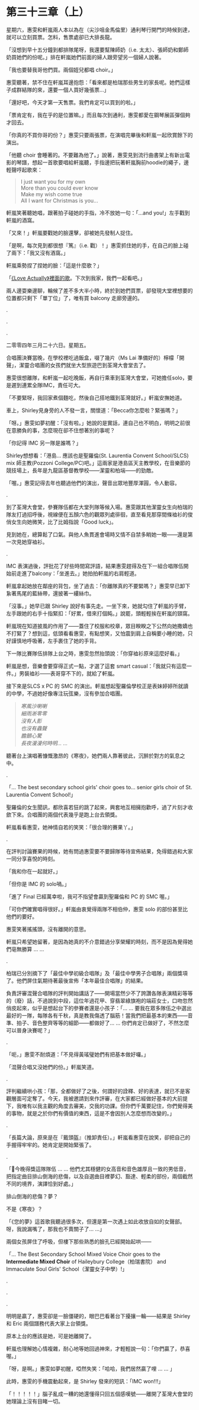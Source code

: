 # 第三十三章（上）

星期六，惠雯和軒嵐兩人本以為在（尖沙咀金馬倫里）通利琴行開門的時候到達，就可以立刻買票。怎料，售票處卻已大排長龍。

「沒想到早十五分鐘到都排隊尾呀，我還要幫陳師奶（i.e. 太太）、張師奶和鄭師奶買她們的份呢。」排在軒嵐她們前面的婦人跟旁望另一個婦人說著。

「我也要替我哥他們買。兩個姪兒都唱 choir。」

惠雯聽著，禁不住在軒嵐耳邊抱怨：「看來都是柏瑞那些男生的家長呢。她們這樣子成群結隊的來，還要一個人買好幾張票...」

「還好吧，今天才第一天售票。我們肯定可以買到的啦。」

「票肯定有，我在乎的是位置嘛。」而且每次到通利，惠雯都愛在鋼琴展區彈個夠才回去。

「你真的不買你哥的份？」惠雯只要兩張票，在演唱完畢後和軒嵐一起欣賞餘下的演出。

「他聽 choir 會睡著的。不要難為他了。」說著，惠雯見到流行曲書架上有新出電影的琴譜，想起一首歌要唱給軒嵐聽，手指邊把玩著軒嵐胸前hoodie的繩子，邊輕聲哼起歌來：

> I just want you for my own  
> More than you could ever know  
> Make my wish come true  
> All I want for Christmas is you...

軒嵐笑著聽她唱，跟著拍子碰她的手指，冷不放她一句：「...and you!」左手戵到軒嵐的酒窩。

「又來！」軒嵐要戵她的臉還擊，卻被她先發制人捉住。

「是啊，每次見到都很想『篤』（i.e. 戵）！」惠雯抓住她的手，在自己的臉上碰了兩下：「我又沒有酒窩。」

軒嵐乘勢捏了捏她的臉：「這是什麼歌？」

「[《Love Actually》裡面的歌](https://www.youtube.com/watch?v=_ghkHlthIqM)。下次到我家，我們一起看吧。」

兩人邊耍樂邊聊，輪候了差不多大半小時，終於到她們買票，卻發現大堂裡想要的位置都只剩下「單丁位」了，唯有買 balcony 走廊旁邊的。

.

.

.

二零零四年三月二十六日。星期五。

合唱團決賽當晚，在學校裡吃過飯盒，啜了幾片（Ms Lai 準備好的）檸檬「開聲」，潔靈合唱團的女孩們就坐大型旅遊巴到荃灣大會堂去了。

惠雯很想離隊，和軒嵐一起吃晚飯，再自行乘車到荃灣大會堂，可她擔任solo，要是遲到連累全隊IMC，責任可大。

「不要緊呀，我回家煮個麵吃，然後自己搭地鐵到荃灣就好。」軒嵐安撫她道。

車上，Shirley見身旁的人不發一言，關懷道：「Becca你怎麼啦？緊張嗎？」

「呀。」惠雯如夢初醒：「沒有啦。」她說的是實話，連自己也不明白，明明之前很在意勝負的事，怎麼現在卻不住想著別的事呢？

「你記得 IMC 另一隊是誰嗎？」

Shirley想想看：「港島... 應該也是聖羅倫\(St. Laurentia Convent School/SLCS\) mix 師主教\(Pozzoni College/PC\)吧。」這兩家是港島區天主教學校，在音樂節的競技場上，長年是九龍區基督教學校——潔靈和柏㙐——的勁敵。

「喔。」惠雯記得去年也聽過他們的演出，聲音出眾地豐厚渾㘣，令人動容。

.

到了荃灣大會堂，參賽隊伍都在大堂列隊等候入場。惠雯跟其他潔靈女生向柏瑞的隊友打過招呼後，視線便在五顏六色的觀眾列處徘徊，直至看見那穿間條裇衫的俊俏女生向她微笑，比了比姆指說「Good luck」。

見到她在，總算鬆了口氣。與他人魚貫進會場時又情不自禁多睄她一眼——還是第一次見她穿裇衫。

.

IMC 表演過後，評批花了好些時間寫評語，結果惠雯趕得及在下一組合唱隊伍開始前走進了balcony：「坐進去。」她拍拍軒嵐的右肩輕道。

軒嵐拿起她放在鄰座的背包，坐了過去：「你離隊真的不要緊嗎？」惠雯早已卸下紥著馬尾的藍絲帶，還披著一縷絲巾。

「沒事。」她早已跟 Shirley 說好有事先走。一坐下來，她就勾住了軒嵐的手臂，左手跟她的右手十指緊扣：「好累，借來打個盹。」說罷，頭輕輕挨在軒嵐的頸窩。

軒嵐現在知道披風的作用了——蓋住了校服和校章，眾目睽睽之下公然向她撒嬌也不打緊了？想到這，低頭看看惠雯，有點想笑，又怕震到肩上自稱要小睡的她，只好謹慎地呼吸著，左手裹住了她的手背。

下一隊比賽隊伍排隊上台之時，惠雯忽然抬頭說：「你穿裇衫原來這麼好看。」

軒嵐是想，音樂會要穿得正式一點，才選了這套 smart casual：「我就只有這麼一件。」男裝裇衫——表哥穿不下的，就給了軒嵐。

接下來是SLCS x PC 的 SMC 的演出。軒嵐想起聖羅倫學校正是表妹婷婷所就讀的中學，不過她好像專注玩弦樂，沒有參加合唱團。

> _寒風沙喇喇  
> 細雨淅零零  
> 沒有人影  
> 也沒有蟲聲  
> 膽顫心驚  
> 長夜漫漫何時明... ..._

聽著台上演唱著慷慨激昂的《寒夜》，她們兩人靠著彼此，沉醉於對方的氣息之中。

.

「... The best secondary school girls' choir goes to... senior girls choir of St. Laurentia Convent School!」

聖羅倫的女生聞訊，都欣喜若狂的跳了起來，興套地互相擁抱歡呼，過了片刻才收歛下來。合唱團的兩個代表幾乎是跑上台去領獎。

軒嵐看看惠雯，她神情自若的笑笑：「很合理的賽果丫。」

.

在評判討論賽果的時候，她有問過惠雯要不要歸隊等待宣佈結果，免得錯過和大家一同分享喜悅的時刻。

「我和你在一起就好。」

「但你是 IMC 的 solo喎。」

「進了 Final 已經萬幸啦，我可不指望會贏到聖羅倫和 PC 的 SMC 喔。」

「可你們確實唱得很好。」軒嵐由衷覺得兩隊不相伯仲，惠雯 solo 的部份甚至比他們的要好。

惠雯笑著搖搖頭，沒有離開的意思。

軒嵐只希望她留著，是因為她真的不介意錯過分享榮耀的時刻，而不是因為覺得她們亳無勝算 ... ...

.

柏瑞已分別摘下了「最佳中學初級合唱隊」及「最佳中學男子合唱隊」兩個獎項了。他們屏住氣期待著最後宣佈「本年最佳合唱隊」的結果。

負責評審混聲合唱隊的評判開始講話了——開場當然少不了誇讚各隊表演精彩等等的（廢）話，不過說到中段，這位年過花甲、穿翡翠綠旗袍的端莊女士，口吻忽然俏皮起來，似乎是想起台下的參賽者還是小孩子：「... ... 要我在眾多隊伍之中選出最好的一隊，每隊各有千秋，真是教我傷透了腦筋！當我們把最基本的東西——音準、拍子、音色整齊等等的細節——都做好了... ... 你們肯定已做好了，不然怎麼可以晉身決賽呢？」

.

「呃，」惠雯不耐煩道：「不見得黃瑤璧她們有把基本做好囉。」

「混聲合唱又沒她們的份。」軒嵐笑道。

.

評判繼續哄小孩：「那，全都做好了之後，何謂好的詮釋、好的表達，就已不是客觀層面可定奪了。今天，我被邀請到來作評審，在大家都已經做好基本的大前提下，我唯有以我主觀的角度去審美，交我的功課。但你們千萬要記住，你們覺得美的事物，就是之於你們有價值的東西，這是不會因別人怎麼想而改變的。」

.

「長篇大論，原來是在『戴頭盔』（推卸責任）。」軒嵐看惠雯在說笑，卻把自己的手握得牢牢的。她肯定是開始緊張了。

.

「今晚得獎這隊隊伍 ... ... 他們尤其穩健的女高音和音色雄厚且一致的男低音，把指定曲目排山倒海的悲傷，以及自選曲目裡夢幻、豁達、輕柔的部份，兩個截然不同的境界，演譯恰到好處。」

排山倒海的悲傷？夢？

不是《寒夜》？

「《您的夢》這首歌我聽過很多次，但還是第一次遇上如此收放自如的女聲部。呀，我說漏嘴了，那我也不賣關子了... ...」

兩個女孩屏住了呼吸，但樓下那些熟悉的臉孔已經開始起哄——

「... The Best Secondary School Mixed Voice Choir goes to the **Intermediate Mixed Choir** of Haileybury College（柏瑞書院） and Immaculate Soul Girls' School（潔靈女子中學）!」

.

.

.

明明是贏了，惠雯卻是一臉僵硬的，眼巴巴看著台下擾攘一輪——結果是 Shirley 和 Eric 兩個譜務代表大家上台領獎。

原本上台的應該是她，可是她離開了。

軒嵐也理解她心情複雜，耐心地等她回過神來，才輕輕說一句：「你們贏了，恭喜喔。」

「呀，是啊。」惠雯如夢初醒，啞然失笑：「哈哈，我們居然贏了哩 ... ... 」

此時，惠雯的手機震動起來，是 Shirley 發來的短訊：「IMC won!!!」

「！！！！！」腦子亂成一糟的她還懂得只回五個感嘆號——離開了荃灣大會堂的她理論上沒有目睹一切。




















